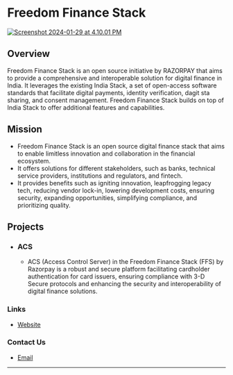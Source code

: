 
#  Freedom Finance Stack
[![Screenshot 2024-01-29 at 4.10.01 PM](https://i.im.ge/2024/02/01/bC20Nr.Screenshot-2024-01-29-at-4-10-01-PM.png)](https://im.ge/i/bC20Nr)

## Overview

Freedom Finance Stack is an open source initiative by RAZORPAY that aims to provide a
comprehensive and interoperable solution for digital finance in India.
It leverages the existing India Stack, a set of open-access software standards
that facilitate digital payments, identity verification, dagit sta sharing, and consent management.
Freedom Finance Stack builds on top of India Stack to offer additional features and capabilities.

## Mission
* Freedom Finance Stack is an open source digital finance stack that aims to enable limitless innovation and collaboration in the financial ecosystem.
* It offers solutions for different stakeholders, such as banks, technical service providers, institutions and regulators, and fintech.
* It provides benefits such as igniting innovation, leapfrogging legacy tech, reducing vendor lock-in, lowering development costs, ensuring security, expanding opportunities, simplifying compliance, and prioritizing quality.


## Projects
* ### ACS  
  * ACS (Access Control Server) in the Freedom Finance Stack (FFS) by Razorpay is a robust and secure platform facilitating cardholder authentication for card issuers, ensuring compliance with 3-D Secure protocols and enhancing the security and interoperability of digital finance solutions.


### Links

* [Website](https://freedomfinancestack.org/)

### Contact Us
* [Email](mailto:contact@freedomfinancestack.org)
---






